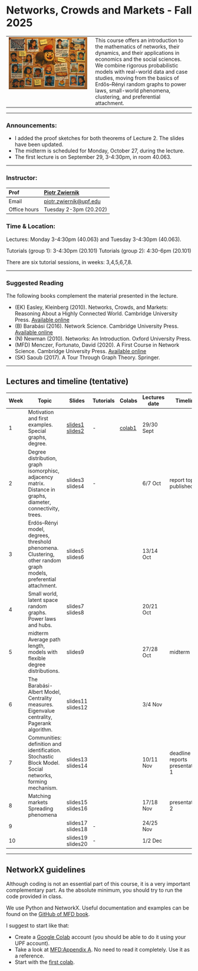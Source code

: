 # Networks, Crowds and Markets - Fall 2025

<table>
<tr>
<td style="width:45%; vertical-align:top;">
  <img src="cover_image.png" alt="Course cover" width="100%">
</td>
<td style="width:55%; vertical-align:top; padding-left:15px;">
  This course offers an introduction to the mathematics of networks, their dynamics, and their applications in economics and the social sciences. We combine rigorous probabilistic models with real-world data and case studies, moving from the basics of Erdős–Rényi random graphs to power laws, small-world phenomena, clustering, and preferential attachment.
</td>
</tr>
</table>

***

### Announcements:
- I added the proof sketches for both theorems of Lecture 2. The slides have been updated. 
- The midterm is scheduled for Monday, October 27, during the lecture.
- The first lecture is on September 29, 3-4:30pm, in room 40.063. 

***

### Instructor:

| Prof |  [Piotr Zwiernik](https://pzwiernik.github.io/) |
| :--- | :--- |
| Email | piotr.zwiernik@upf.edu |
| Office hours | Tuesday 2-3pm (20.202) |


### Time & Location:


Lectures: Monday 3-4:30pm (40.063) and Tuesday 3-4:30pm (40.063).

Tutorials (group 1): 3-4:30pm (20.101)
Tutorials (group 2): 4:30-6pm (20.101)

There are six tutorial sessions, in weeks: 3,4,5,6,7,8. 

***

### Suggested Reading
The following books complement the material presented in the lecture.

* (EK) Easley, Kleinberg (2010). Networks, Crowds, and Markets: Reasoning About a Highly Connected World. Cambridge University Press. [Available online](https://www.cs.cornell.edu/home/kleinber/networks-book/networks-book.pdf)
* (B) Barabási (2016). Network Science. Cambridge University Press. [Available online](https://networksciencebook.com/)
* (N) Newman (2010). Networks: An Introduction. Oxford University Press.
* (MFD) Menczer, Fortunato, David (2020). A First Course in Network Science. Cambridge University Press. [Available online](https://cambridgeuniversitypress.github.io/FirstCourseNetworkScience/)
* (SK) Saoub (2017). A Tour Through Graph Theory. Springer.


***

## Lectures and timeline (tentative)


| Week | Topic  | Slides | Tutorials | Colabs | Lectures date  | Timeline |
| --- |  --- | --- | --- | --- | --- | --- | 
| 1 | Motivation and first examples. <br> Special graphs, degree.  | [slides1](./slides/lecture1.pdf)  <br> [slides2](./slides/lecture2.pdf)| - | [colab1](https://colab.research.google.com/drive/16r0vZQRAynCS0hAHtJxrkX0MHR6gK8Zp?usp=sharing)| 29/30 Sept |  |
| 2 | Degree distribution, graph isomorphisc, adjacency matrix. <br> Distance in graphs, diameter, connectivity, trees.  | slides3 <br> slides4 | -|  | 6/7 Oct | report topics published|
| 3 | Erdös–Rényi model, degrees, threshold phenomena.<br> Clustering, other random graph models, preferential attachment.| slides5 <br> slides6| | | 13/14 Oct |   |
| 4 |  Small world, latent space random graphs.<br> Power laws and hubs.  | slides7 <br> slides8|  | | 20/21 Oct |  |
| 5 | midterm <br> Average path length, models with flexible degree distributions. |slides9  | | | 27/28 Oct | midterm|  |
| 6 | The Barabási-Albert Model, Centrality measures.<br>Eigenvalue centrality, Pagerank algorithm.  | slides11 <br> slides12| | | 3/4 Nov|  |
| 7 | Communities: definition and identification. Stochastic Block Model. <br> Social networks, forming mechanism. | slides13 <br> slides14|  | | 10/11 Nov | deadline reports <br> presentations 1|
| 8 | Matching markets <br> Spreading phenomena | slides15 <br> slides16| | | 17/18 Nov| presentations 2 |
| 9 |   | slides17 <br> slides18| - | | 24/25 Nov| |
| 10 | |slides19 <br> slides20 | - | | 1/2 Dec| |

***

## NetworkX guidelines

Although coding is not an essential part of this course, it is a very important complementary part. As the absolute minimum, you should try to run the code provided in class. 

We use Python and NetworkX. Useful documentation and examples can be found on the [GitHub of MFD book](https://github.com/CambridgeUniversityPress/FirstCourseNetworkScience/tree/master).

I suggest to start like that:
- Create a [Google Colab](https://colab.research.google.com/) account (you should be able to do it using your UPF account).
- Take a look at [MFD:Appendix A](https://github.com/CambridgeUniversityPress/FirstCourseNetworkScience/blob/de9b42e3953ed90616940a801f64489067c1b888/tutorials/Appendix%20-%20Python%20Tutorial.ipynb). No need to read it completely. Use it as a reference.
- Start with the [first colab](https://colab.research.google.com/drive/16r0vZQRAynCS0hAHtJxrkX0MHR6gK8Zp?usp=sharing).
